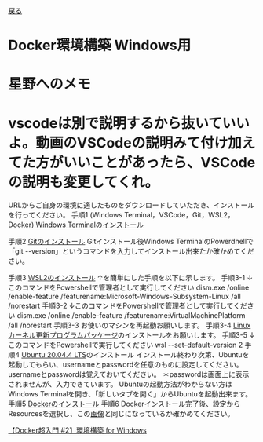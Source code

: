 [戻る](環境構築.md)
# Docker環境構築 Windows用


# 星野へのメモ
# vscodeは別で説明するから抜いていいよ。動画のVSCodeの説明みて付け加えてた方がいいことがあったら、VSCodeの説明も変更してくれ。

URLからご自身の環境に適したものをダウンロードしていただき、インストールを行ってください。
手順1
(Windows Terminal，VSCode，Git，WSL2，Docker)
[Windows Terminalのインストール](https://www.microsoft.com/ja-jp/p/windows-terminal/9n0dx20hk701?activetab=pivot:overviewtab)

手順2
[Gitのインストール](https://git-scm.com/download/win)
Gitインストール後Windows TerminalのPowerdhellで「git --version」というコマンドを入力してインストール出来たか確かめてください。

手順3
[WSL2のインストール](https://docs.microsoft.com/ja-jp/windows/wsl/install-manual)
↑を簡単にした手順を以下に示します。
手順3-1
↓このコマンドをPowershellで管理者として実行してください
dism.exe /online /enable-feature /featurename:Microsoft-Windows-Subsystem-Linux /all /norestart
手順3-2
↓このコマンドをPowershellで管理者として実行してください
dism.exe /online /enable-feature /featurename:VirtualMachinePlatform /all /norestart
手順3-3
お使いのマシンを再起動お願いします。
手順3-4
[Linuxカーネル更新プログラムパッケージ](https://wslstorestorage.blob.core.windows.net/wslblob/wsl_update_x64.msi)のインストールをお願いします。
手順3-5
↓このコマンドをPowershellで実行してください
wsl --set-default-version 2
手順4
[Ubuntu 20.04.4 LTS](https://www.microsoft.com/store/productId/9MTTCL66CPXJ)のインストール
インストール終わり次第、Ubuntuを起動してもらい、usernameとpasswordを任意のものに設定してください。usernameとpasswordは覚えておいてください。
＊passwordは画面上に表示されませんが、入力できています。
Ubuntuの起動方法がわからない方はWindows Terminalを開き、「新しいタブを開く」からUbuntuを起動出来ます。
手順5
[Dockerのインストール](https://desktop.docker.com/win/main/amd64/Docker%20Desktop%20Installer.exe)
手順6
Dockerインストール完了後、設定からResourcesを選択し、この[画像](https://i.gyazo.com/09deff5c564559eb2e075717f6b57848.png)と同じになっているか確かめてください。





[【Docker超入門 #2】環境構築 for Windows](https://www.youtube.com/watch?v=LSQKHW01ACo)